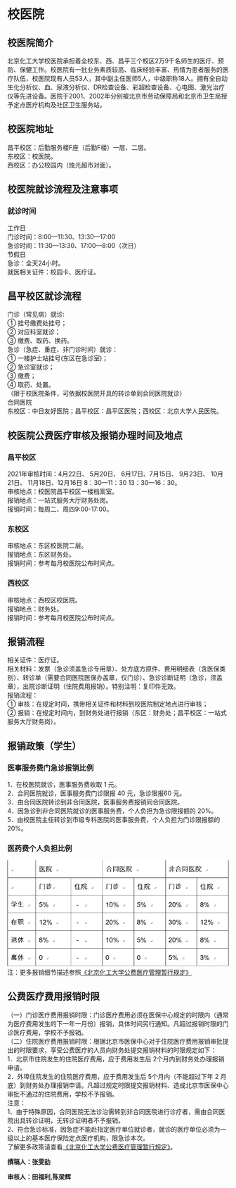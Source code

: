 # 校医院
## 校医院简介
北京化工大学校医院承担着全校东、西、昌平三个校区2万9千名师生的医疗、预防、保健工作。校医院有一批业务素质较高、临床经验丰富、热情为患者服务的医疗队伍，校医院现有人员53人，其中副主任医师5人，中级职称18人。拥有全自动生化分析仪、血、尿液分析仪、DR检查设备、彩超检查设备、心电图、激光治疗仪等先进设备。医院于2001、2002年分别被北京市劳动保障局和北京市卫生局授予定点医疗机构及社区卫生服务站。
## 校医院地址
昌平校区：后勤服务楼F座（后勤F楼）一层、二层。  
东校区：校医院。  
西校区：办公校园内（烛光超市对面）。  
## 校医院就诊流程及注意事项
### 就诊时间  
工作日  
门诊时间：8:00—11:30、13:30—17:00   
急诊时间：11:30—13:30、17:00—8:00（次日）  
节假日  
急诊：全天24小时。  
就医相关证件：校园卡、医疗证。

## 昌平校区就诊流程
门诊（常见病）就诊:  
①	挂号缴费处挂号；  
②	对应科室就诊；  
③	缴费、取药、换药。  
急诊（急症、重症、非门诊时间）就诊：  
①	一楼护士站挂号(东区在急诊室)；  
②	急诊室就诊；  
③	缴费；  
④	取药、处置。  
（限于校医院条件，可依据校医院开具的转诊单到合同医院就诊）  
合同医院  
东校区：中日友好医院；昌平校区：昌平区医院；西校区：北京大学人民医院。  
## 校医院公费医疗审核及报销办理时间及地点
### 昌平校区
2021年审核时间：4月22日、 5月20日、 6月17日、7月15日、 9月23日、 10月21日、 11月18日、12月16日 8：30—11：30    13：30—16：30。  
审核地点：校医院昌平校区一楼档案室。  
报销地点：一站式服务大厅财务处岗。  
报销时间：每周二、周四9:00-17:00。  
### 东校区
审核地点：东区校医院二层。  
报销地点：东区财务处。  
报销时间：参考每月校医院公布时间点。  
### 西校区
审核地点：西校区校医院。  
报销地点：财务处。  
报销时间：参考每月校医院公布时间点。  
## 报销流程
相关证件：医疗证。  
相关材料：发票（急诊须盖急诊专用章）、处方底方原件、费用明细表（含医保类别）、转诊单（需要合同医院医保办盖章，仅门诊）、急诊诊断证明（急诊，须盖章），出院诊断证明（住院费用报销）。特别注明：复印件无效。  
报销流程：  
①	审核：在规定时间，携带相关证件和材料到校医院制定地点进行审核；  
②	报销：在规定时间内，到财务处进行报销（东区：财务处；昌平校区：一站式服务大厅财务岗）。  
## 报销政策（学生）
### 医事服务费门急诊报销比例  
1．在校医院就诊，医事服务费收取 1 元。   
2．合同医院就诊，医事服务费门诊限报 40 元，急诊限报60 元。  
3．由合同医院转诊到非合同医院，医事服务费报销同合同医院。  
4．因急诊到非合同医院就诊的医事服务费，个人负担为急诊限报额的 20%。  
5．由校医院主任转诊到市级专科医院的医事服务费，个人负担为门诊限报额的20%。  
### 医药费个人负担比例
![报销比例](./报销比例.jpg) 
注：更多报销细节描述参照[《北京化工大学公费医疗管理暂行规定》](https://xxgk.buct.edu.cn/_upload/article/files/a5/81/9f5be40f41b38f97595fb4d61efd/cf131cbc-86c6-4885-92a5-a08a4ed0dc1b.pdf)

## 公费医疗费用报销时限
（一）门诊医疗费用报销时限：门诊医疗费用必须在医保中心规定的时限内（通常为医疗费用发生的下一年一月份）报销，具体时间另行通知。凡超过报销时限的门诊医疗费用，学校不予报销。  
（二）住院医疗费用报销时限：根据北京市医保中心对于住院医疗费用报销审批提出的时限要求，享受公费医疗的人员向财务处提交报销材料的时限规定如下：  
1．北京市住院发生的住院医疗费用，应于费用发生后 2个月内到财务处办理报销申请。  
2．外埠住院发生的住院医疗费用，应于费用发生后 5个月内（不能超过下年 2 月底）到财务处办理报销申请。凡超过规定时限提交报销材料、造成北京市医保中心审批不通过的住院费用，学校不予报销。  
注意：  
1、由于特殊原因，合同医院无法诊治需转到非合同医院进行诊疗者，需由合同医院出具转诊证明，无转诊证明者不予报销。  
2、符合急诊标准，因急症不能赴指定医疗单位就诊者，就诊的医疗单位必须为一级以上的基本医疗保险定点医疗机构，限急诊本次。  
了解更多政策请查看[《北京化工大学公费医疗管理暂行规定》](https://xxgk.buct.edu.cn/_upload/article/files/a5/81/9f5be40f41b38f97595fb4d61efd/cf131cbc-86c6-4885-92a5-a08a4ed0dc1b.pdf)。  

**撰稿人：张雯劼**

**审核人：田福利,陈梁辉**